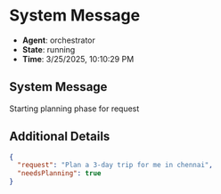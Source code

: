 # System Message

- **Agent**: orchestrator
- **State**: running
- **Time**: 3/25/2025, 10:10:29 PM

## System Message

Starting planning phase for request

## Additional Details

```json
{
  "request": "Plan a 3-day trip for me in chennai",
  "needsPlanning": true
}
```

